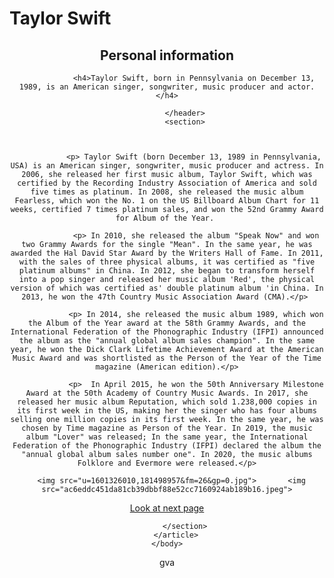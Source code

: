 <!DOCTYPE html>
<html>
    <head>
        <meta charset="utf-8">
        <meta http-equiv="X-UA-Compatible" content="IE=edge">
		<meta Stella="viewport" content="width=device-width">
        <title>Taylor Swift</title>
    </head>
    <body>
		<h1>Taylor Swift </h1>
        <article>
            <header>
                <h2>Personal information</h2>
                
                <h4>Taylor Swift, born in Pennsylvania on December 13, 1989, is an American singer, songwriter, music producer and actor.</h4>
                
            </header>
            <section>
                

                
                <p> Taylor Swift (born December 13, 1989 in Pennsylvania, USA) is an American singer, songwriter, music producer and actress. In 2006, she released her first music album, Taylor Swift, which was certified by the Recording Industry Association of America and sold five times as platinum. In 2008, she released the music album Fearless, which won the No. 1 on the US Billboard Album Chart for 11 weeks, certified 7 times platinum sales, and won the 52nd Grammy Award for Album of the Year. 
                    
                 <p> In 2010, she released the album "Speak Now" and won two Grammy Awards for the single "Mean". In the same year, he was awarded the Hal David Star Award by the Writers Hall of Fame. In 2011, with the sales of three physical albums, it was certified as "five platinum albums" in China. In 2012, she began to transform herself into a pop singer and released her music album 'Red', the physical version of which was certified as' double platinum album 'in China. In 2013, he won the 47th Country Music Association Award (CMA).</p> 
                    
                 <p> In 2014, she released the music album 1989, which won the Album of the Year award at the 58th Grammy Awards, and the International Federation of the Phonographic Industry (IFPI) announced the album as the "annual global album sales champion". In the same year, he won the Dick Clark Lifetime Achievement Award at the American Music Award and was shortlisted as the Person of the Year of the Time magazine (American edition).</p>
                    
                 <p>  In April 2015, he won the 50th Anniversary Milestone Award at the 50th Academy of Country Music Awards. In 2017, she released her music album Reputation, which sold 1.238,000 copies in its first week in the US, making her the singer who has four albums selling one million copies in its first week. In the same year, he was chosen by Time magazine as Person of the Year. In 2019, the music album "Lover" was released; In the same year, the International Federation of the Phonographic Industry (IFPI) declared the album the "annual global album sales number one". In 2020, the music albums Folklore and Evermore were released.</p>
                
      <img src="u=1601326010,181498957&fm=26&gp=0.jpg">       <img
    src="ac6eddc451da81cb39dbbf88e52cc7160924ab189b16.jpeg">
                
<a href="journal%20(2).html">Look at next page</a >

            </section>
        </article>
    </body>
</html>gva
